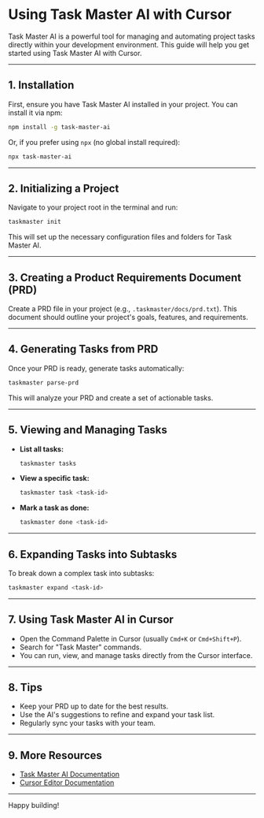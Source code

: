 # Using Task Master AI with Cursor

Task Master AI is a powerful tool for managing and automating project tasks directly within your development environment. This guide will help you get started using Task Master AI with Cursor.

---

## 1. Installation

First, ensure you have Task Master AI installed in your project. You can install it via npm:

```bash
npm install -g task-master-ai
```

Or, if you prefer using `npx` (no global install required):

```bash
npx task-master-ai
```

---

## 2. Initializing a Project

Navigate to your project root in the terminal and run:

```bash
taskmaster init
```

This will set up the necessary configuration files and folders for Task Master AI.

---

## 3. Creating a Product Requirements Document (PRD)

Create a PRD file in your project (e.g., `.taskmaster/docs/prd.txt`). This document should outline your project's goals, features, and requirements.

---

## 4. Generating Tasks from PRD

Once your PRD is ready, generate tasks automatically:

```bash
taskmaster parse-prd
```

This will analyze your PRD and create a set of actionable tasks.

---

## 5. Viewing and Managing Tasks

- **List all tasks:**
  ```bash
  taskmaster tasks
  ```
- **View a specific task:**
  ```bash
  taskmaster task <task-id>
  ```
- **Mark a task as done:**
  ```bash
  taskmaster done <task-id>
  ```

---

## 6. Expanding Tasks into Subtasks

To break down a complex task into subtasks:

```bash
taskmaster expand <task-id>
```

---

## 7. Using Task Master AI in Cursor

- Open the Command Palette in Cursor (usually `Cmd+K` or `Cmd+Shift+P`).
- Search for "Task Master" commands.
- You can run, view, and manage tasks directly from the Cursor interface.

---

## 8. Tips

- Keep your PRD up to date for the best results.
- Use the AI's suggestions to refine and expand your task list.
- Regularly sync your tasks with your team.

---

## 9. More Resources

- [Task Master AI Documentation](https://github.com/task-master-ai/docs)
- [Cursor Editor Documentation](https://www.cursor.so/docs)

---

Happy building!
